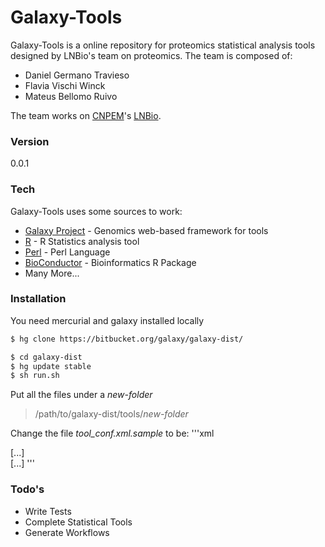 # Galaxy-Tools

Galaxy-Tools is a online repository for proteomics statistical analysis tools designed by LNBio's team on proteomics. The team is composed of:

  - Daniel Germano Travieso
  - Flavia Vischi Winck
  - Mateus Bellomo Ruivo

The team works on [CNPEM]'s [LNBio].

### Version
0.0.1

### Tech

Galaxy-Tools uses some sources to work:
* [Galaxy Project] - Genomics web-based framework for tools
* [R] - R Statistics analysis tool
* [Perl] - Perl Language
* [BioConductor] - Bioinformatics R Package
* Many More...

### Installation

You need mercurial and galaxy installed locally

```sh
$ hg clone https://bitbucket.org/galaxy/galaxy-dist/
```

```sh
$ cd galaxy-dist
$ hg update stable
$ sh run.sh
```

Put all the files under a *new-folder*
> /path/to/galaxy-dist/tools/*new-folder*

Change the file *tool_conf.xml.sample* to be:
'''xml
<?xml version='1.0' encoding='utf-8'?>
<toolbox>
  <section id="*new-folder*" name="Section Name">
    <tool file="*new-folder*/*tool-name*.xml" />
    [...]
  </section>
  [...]
</toolbox>
'''

### Todo's

 - Write Tests
 - Complete Statistical Tools
 - Generate Workflows

[CNPEM]:http://cnpem.br
[LNBio]:http://lnbio.cnpem.br/
[Galaxy Project]:http://galaxyproject.org/
[R]:http://www.r-project.org/
[Perl]:https://www.perl.org/
[BioConductor]:http://bioconductor.org/
